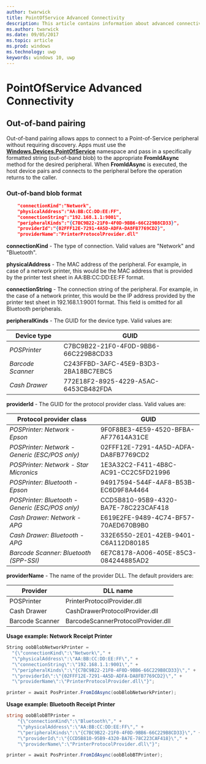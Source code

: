 ```yaml
---
author: twarwick
title: PointOfService Advanced Connectivity
description: This article contains information about advanced connectivity for PointOfService
ms.author: twarwick
ms.date: 09/05/2017
ms.topic: article
ms.prod: windows
ms.technology: uwp
keywords: windows 10, uwp
---
```


# PointOfService Advanced Connectivity

## Out-of-band pairing

Out-of-band pairing allows apps to connect to a Point-of-Service peripheral without requiring discovery. Apps must use the [**Windows.Devices.PointOfService**](https://msdn.microsoft.com/library/windows/apps/windows.devices.pointofservice.aspx) namespace and pass in a specifically formatted string (out-of-band blob) to the appropriate **FromIdAsync** method for the desired peripheral. When **FromIdAsync** is executed, the host device pairs and connects to the peripheral before the operation returns to the caller.

### Out-of-band blob format

```json
    "connectionKind":"Network",
    "physicalAddress":"AA:BB:CC:DD:EE:FF",
    "connectionString":"192.168.1.1:9001",
    "peripheralKinds":"{C7BC9B22-21F0-4F0D-9BB6-66C229B8CD33}",
    "providerId":"{02FFF12E-7291-4A5D-ADFA-DA8FB7769CD2}",
    "providerName":"PrinterProtocolProvider.dll"
```

**connectionKind** - The type of connection. Valid values are "Network" and "Bluetooth".

**physicalAddress** - The MAC address of the peripheral. For example, in case of a network printer, this would be the MAC address that is provided by the printer test sheet in AA:BB:CC:DD:EE:FF format.

**connectionString** - The connection string of the peripheral. For example, in the case of a network printer, this would be the IP address provided by the printer test sheet in 192.168.1.1:9001 format. This field is omitted for all Bluetooth peripherals.

**peripheralKinds** - The GUID for the device type. Valid values are:

| Device type | GUID |
| ---- | ---- |
| *POSPrinter* | C7BC9B22-21F0-4F0D-9BB6-66C229B8CD33 |
| *Barcode Scanner* | C243FFBD-3AFC-45E9-B3D3-2BA18BC7EBC5 |
| *Cash Drawer* | 772E18F2-8925-4229-A5AC-6453CB482FDA |


**providerId** - The GUID for the protocol provider class. Valid values are:

| Protocol provider class | GUID |
| ---- | ---- |
| *POSPrinter: Network - Epson* | 9F0F8BE3-4E59-4520-BFBA-AF77614A31CE |
| *POSPrinter: Network - Generic (ESC/POS only)* | 02FFF12E-7291-4A5D-ADFA-DA8FB7769CD2 |
| *POSPrinter: Network - Star Micronics* | 1E3A32C2-F411-4B8C-AC91-CC2C5FD21996 |
| *POSPrinter: Bluetooth - Epson* | 94917594-544F-4AF8-B53B-EC6D9F8A4464 |
| *POSPrinter: Bluetooth - Generic (ESC/POS only)* | CCD5B810-95B9-4320-BA7E-78C223CAF418 |
| *Cash Drawer: Network - APG* | E619E2FE-9489-4C74-BF57-70AED670B9B0 |
| *Cash Drawer: Bluetooth - APG* | 332E6550-2E01-42EB-9401-C6A112D80185 |
| *Barcode Scanner: Bluetooth (SPP-SSI)* | 6E7C8178-A006-405E-85C3-084244885AD2 |

**providerName** - The name of the provider DLL. The default providers are:

| Provider | DLL name |
| ---- | ---- |
| POSPrinter | PrinterProtocolProvider.dll |
| Cash Drawer | CashDrawerProtocolProvider.dll |
| Barcode Scanner | BarcodeScannerProtocolProvider.dll |

**Usage example: Network Receipt Printer**

```csharp
String oobBlobNetworkPrinter =
  "{\"connectionKind\":\"Network\"," +
  "\"physicalAddress\":\"AA:BB:CC:DD:EE:FF\"," +
  "\"connectionString\":\"192.168.1.1:9001\"," +
  "\"peripheralKinds\":\"{C7BC9B22-21F0-4F0D-9BB6-66C229B8CD33}\"," +
  "\"providerId\":\"{02FFF12E-7291-4A5D-ADFA-DA8FB7769CD2}\"," +
  "\"providerName\":\"PrinterProtocolProvider.dll\"}";

printer = await PosPrinter.FromIdAsync(oobBlobNetworkPrinter);
```

**Usage example: Bluetooth Receipt Printer**

```csharp
string oobBlobBTPrinter =
    "{\"connectionKind\":\"Bluetooth\"," +
    "\"physicalAddress\":\"AA:BB:CC:DD:EE:FF\"," +
    "\"peripheralKinds\":\"{C7BC9B22-21F0-4F0D-9BB6-66C229B8CD33}\"," +
    "\"providerId\":\"{CCD5B810-95B9-4320-BA7E-78C223CAF418}\"," +
    "\"providerName\":\"PrinterProtocolProvider.dll\"}";

printer = await PosPrinter.FromIdAsync(oobBlobBTPrinter);

```
